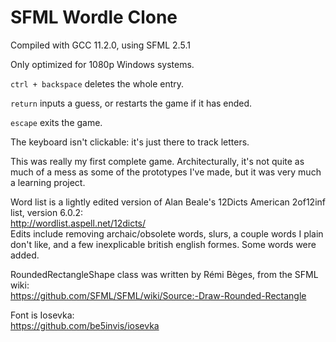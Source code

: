 # SFML Wordle Clone

Compiled with GCC 11.2.0, using SFML 2.5.1

Only optimized for 1080p Windows systems.

`ctrl + backspace` deletes the whole entry.

`return` inputs a guess, or restarts the game if it has ended.

`escape` exits the game.

The keyboard isn't clickable: it's just there to track letters.

This was really my first complete game. Architecturally, it's not quite as much of a mess as some of the prototypes I've made, but it was very much a learning project.

Word list is a lightly edited version of Alan Beale's 12Dicts American 2of12inf list, version 6.0.2:  
http://wordlist.aspell.net/12dicts/  
Edits include removing archaic/obsolete words, slurs, a couple words I plain don't like, and a few inexplicable british english formes. Some words were added.

RoundedRectangleShape class was written by Rémi Bèges, from the SFML wiki:  
https://github.com/SFML/SFML/wiki/Source:-Draw-Rounded-Rectangle

Font is Iosevka:  
https://github.com/be5invis/iosevka
